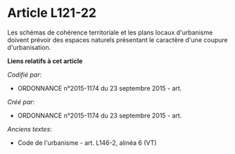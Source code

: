 # Article L121-22

Les schémas de cohérence territoriale et les plans locaux d'urbanisme doivent prévoir des espaces naturels présentant le
caractère d'une coupure d'urbanisation.

**Liens relatifs à cet article**

_Codifié par_:

  - ORDONNANCE n°2015-1174 du 23 septembre 2015 - art.

_Créé par_:

  - ORDONNANCE n°2015-1174 du 23 septembre 2015 - art.

_Anciens textes_:

  - Code de l'urbanisme - art. L146-2, alinéa 6 (VT)
